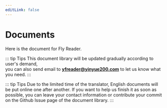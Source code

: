 ```yaml
---
editLink: false
---
```


# Documents

Here is the document for Fly Reader.

::: tip Tips
This document library will be updated gradually according to user's demand,</br> you can also send email to **[yfreader@yinyue200.com](mailto:yfreader@yinyue200.com)** to let us know what you need.
:::

::: tip Tips
Due to the limited time of the translator, English documents will be put online one after another. If you want to help us finish it as soon as possible, you can leave your contact information or contribute your commit on the Github Issue page of the document library.
:::